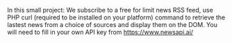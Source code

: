 In this small project: We subscribe to a free for limit news RSS feed, use PHP curl (required to be installed on your platform) command to retrieve the lastest news from a choice of sources and display them on the DOM.
You will need to fill in your own API key from https://www.newsapi.ai/
